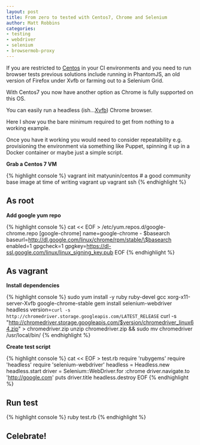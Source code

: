 ```yaml
---
layout: post
title: From zero to tested with Centos7, Chrome and Selenium
author: Matt Robbins
categories:
- testing
- webdriver
- selenium
- browsermob-proxy
---
```


If you are restricted to [Centos](http://www.centos.org/) in your CI environments and you need to run browser tests previous solutions include running in PhantomJS, an old version of Firefox under Xvfb or farming out to a Selenium Grid.

With Centos7 you now have another option as Chrome is fully supported on this OS.

You can easily run a headless (ish...[Xvfb](http://en.wikipedia.org/wiki/Xvfb)) Chrome browser.

Here I show you the bare minimum required to get from nothing to a working example.

Once you have it working you would need to consider repeatability e.g. provisioning the environment via something like Puppet, spinning it up in a Docker container or maybe just a simple script.

**Grab a Centos 7 VM**

{% highlight console %}
vagrant init matyunin/centos # a good community base image at time of writing
vagrant up
vagrant ssh
{% endhighlight %}

As root
-------

**Add google yum repo**

{% highlight console %}
cat << EOF > /etc/yum.repos.d/google-chrome.repo
[google-chrome]
name=google-chrome - \$basearch
baseurl=http://dl.google.com/linux/chrome/rpm/stable/\$basearch
enabled=1
gpgcheck=1
gpgkey=https://dl-ssl.google.com/linux/linux_signing_key.pub
EOF
{% endhighlight %}

As vagrant
----------

**Install dependencies**

{% highlight console %}
sudo yum install -y ruby ruby-devel gcc xorg-x11-server-Xvfb google-chrome-stable
gem install selenium-webdriver headless
version=`curl -s http://chromedriver.storage.googleapis.com/LATEST_RELEASE`
curl -s "http://chromedriver.storage.googleapis.com/$version/chromedriver_linux64.zip" > chromedriver.zip
unzip chromedriver.zip && sudo mv chromedriver /usr/local/bin/
{% endhighlight %}

**Create test script**

{% highlight console %}
cat << EOF > test.rb
require 'rubygems'
require 'headless'
require 'selenium-webdriver'
headless = Headless.new
headless.start
driver = Selenium::WebDriver.for :chrome
driver.navigate.to 'http://google.com'
puts driver.title
headless.destroy
EOF
{% endhighlight %}

Run test
--------

{% highlight console %}
ruby test.rb
{% endhighlight %}

Celebrate!
----------
